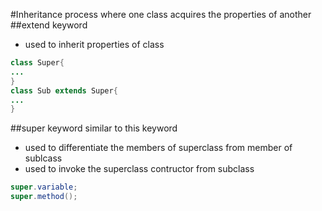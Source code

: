#Inheritance
process where one class acquires the properties of another
##extend keyword
* used to inherit properties of class
```java
class Super{
...
}
class Sub extends Super{
...
}
```
##super keyword
similar to this keyword
* used to differentiate the members of superclass from member of sublcass
* used to invoke the superclass contructor from subclass
```java
super.variable;
super.method();
```

